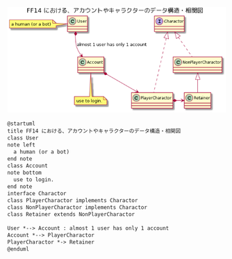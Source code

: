 ![data structure diagram](./bO-_IWD14CRxVOefDH0XO6KX4I6bYE03hEV47EmVsPq3q-Ls1SLKDZPf988YGItI20e-pA2Ijt2ZTmhHncvc-Fs6xsjxaeuAhGJbf10wdTOgS3dXyepBSmv37fGSnXmc7AuvJZcUSZZcSCVnYkCjXmSEBnoVkRpdU9A6jBxT36U3IuvFxwF7sSNuTJGLcPBUmwv79umb18LT4W0IUe.png)

```puml
@startuml
title FF14 における、アカウントやキャラクターのデータ構造・相関図
class User
note left
  a human (or a bot)
end note
class Account
note bottom
  use to login.
end note
interface Charactor
class PlayerCharactor implements Charactor
class NonPlayerCharactor implements Charactor
class Retainer extends NonPlayerCharactor

User *--> Account : almost 1 user has only 1 account
Account *--> PlayerCharactor
PlayerCharactor *-> Retainer
@enduml
```
